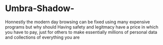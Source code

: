 # Umbra-Shadow-
Honnestly the modern day browsing can be fixed using many expensive programs but why should Having safety and legitmacy have a price in which you have to pay, just for others to make essentially millions of personal data and collections of everything you are
